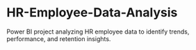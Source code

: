 # HR-Employee-Data-Analysis
Power BI project analyzing HR employee data to identify trends, performance, and retention insights.

